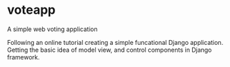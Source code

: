 # voteapp
A simple web voting application 

Following an online tutorial creating a simple funcational Django application. 
Getting the basic idea of model view, and control components in Django framework.


